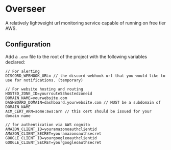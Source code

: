 # Overseer

A relatively lightweight url monitoring service capable of running on free tier AWS.

## Configuration
Add a `.env` file to the root of the project with the following variables declared:
```
// For alerting
DISCORD_WEBHOOK_URL= // the discord webhook url that you would like to use for notifications. (temporary)

// For website hosting and routing
HOSTED_ZONE_ID=yourroute53hostedzoneid
DOMAIN_NAME=yourwebsite.com
DASHBOARD_DOMAIN=dashboard.yourwebsite.com // MUST be a subdomain of DOMAIN_NAME
ACM_CERT_ARN=some:aws:arn // this cert should be issued for your domain name

// for authentication via AWS cognito
AMAZON_CLIENT_ID=youramazonoauthclientid
AMAZON_CLIENT_SECRET=youramazonoauthsecret
GOOGLE_CLIENT_ID=yourgoogleoauthclientid
GOOGLE_CLIENT_SECRET=yourgoogleoauthsecret

```